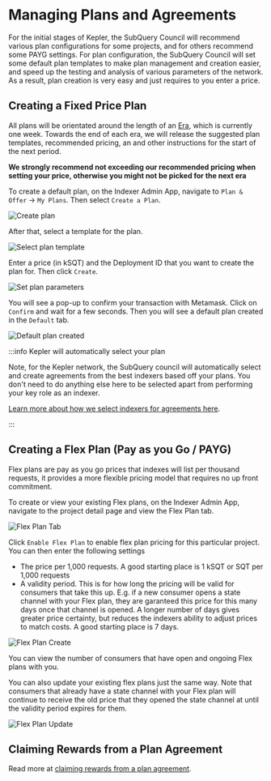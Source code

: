 # Managing Plans and Agreements

For the initial stages of Kepler, the SubQuery Council will recommend various plan configurations for some projects, and for others recommend some PAYG settings. For plan configuration, the SubQuery Council will set some default plan templates to make plan management and creation easier, and speed up the testing and analysis of various parameters of the network. As a result, plan creation is very easy and just requires to you enter a price.

## Creating a Fixed Price Plan

All plans will be orientated around the length of an [Era](../../introduction/era.md), which is currently one week. Towards the end of each era, we will release the suggested plan templates, recommended pricing, an and other instructions for the start of the next period.

**We strongly recommend not exceeding our recommended pricing when setting your price, otherwise you might not be picked for the next era**

To create a default plan, on the Indexer Admin App, navigate to `Plan & Offer` -> `My Plans`. Then select `Create a Plan`.

![Create plan](/assets/img/network/plans_empty.png)

After that, select a template for the plan.

![Select plan template](/assets/img/network/plans_template_select.png)

Enter a price (in kSQT) and the Deployment ID that you want to create the plan for. Then click `Create`.

![Set plan parameters](/assets/img/network/plans_price.png)

You will see a pop-up to confirm your transaction with Metamask. Click on `Confirm` and wait for a few seconds. Then you will see a default plan created in the `Default` tab.

![Default plan created](/assets/img/network/plans.png)

:::info Kepler will automatically select your plan

Note, for the Kepler network, the SubQuery council will automatically select and create agreements from the best indexers based off your plans. You don't need to do anything else here to be selected apart from performing your key role as an indexer.

[Learn more about how we select indexers for agreements here](./become-an-indexer.md#understanding-how-kepler-will-operate-for-indexers).

:::

## Creating a Flex Plan (Pay as you Go / PAYG)

Flex plans are pay as you go prices that indexes will list per thousand requests, it provides a more flexible pricing model that requires no up front commitment.

To create or view your existing Flex plans, on the Indexer Admin App, navigate to the project detail page and view the Flex Plan tab.

![Flex Plan Tab](/assets/img/network/flex-plan.png)

Click `Enable Flex Plan` to enable flex plan pricing for this particular project. You can then enter the following settings

- The price per 1,000 requests. A good starting place is 1 kSQT or SQT per 1,000 requests
- A validity period. This is for how long the pricing will be valid for consumers that take this up. E.g. if a new consumer opens a state channel with your Flex plan, they are garanteed this price for this many days once that channel is opened. A longer number of days gives greater price certainty, but reduces the indexers ability to adjust prices to match costs. A good starting place is 7 days.

![Flex Plan Create](/assets/img/network/flex-plan-create.png)

You can view the number of consumers that have open and ongoing Flex plans with you.

You can also update your existing flex plans just the same way. Note that consumers that already have a state channel with your Flex plan will continue to receive the old price that they opened the state channel at until the validity period expires for them.

![Flex Plan Update](/assets/img/network/flex-plan-update.png)

## Claiming Rewards from a Plan Agreement

Read more at [claiming rewards from a plan agreement](../rewards.md#claiming-rewards-by-eras).

